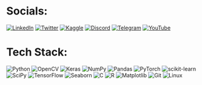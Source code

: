 
# Socials:
[![LinkedIn](https://img.shields.io/badge/LinkedIn-%230077B5.svg?logo=linkedin&amp;logoColor=white)](https://www.linkedin.com/in/anistaluqdar/)  [![Twitter](https://img.shields.io/badge/Twitter-%231DA1F2.svg?logo=Twitter&amp;logoColor=white)](https://twitter.com/AnisTaluqdar)  [![Kaggle](https://img.shields.io/badge/Kaggle-20BEFF?logo=Kaggle&logoColor=white)](https://www.kaggle.com/anistaluqdar)  [![Discord](https://img.shields.io/badge/Discord-%235865F2.svg?logo=discord&logoColor=white)](https://discord.com/users/498437011166986261)  [![Telegram](https://img.shields.io/badge/Telegram-2CA5E0?logo=telegram&logoColor=white)](https://t.me/AnisTaluqdarBD)  [![YouTube](https://img.shields.io/badge/YouTube-%23FF0000.svg?logo=YouTube&logoColor=white)](https://www.youtube.com/@anisTaluqdar)

# Tech Stack:
![Python](https://img.shields.io/badge/python-3670A0?style=for-the-badge&amp;logo=python&amp;logoColor=ffdd54)  ![OpenCV](https://img.shields.io/badge/opencv-%23white.svg?style=for-the-badge&amp;logo=opencv&amp;logoColor=white)  ![Keras](https://img.shields.io/badge/Keras-%23D00000.svg?style=for-the-badge&amp;logo=Keras&amp;logoColor=white)  ![NumPy](https://img.shields.io/badge/numpy-%23013243.svg?style=for-the-badge&amp;logo=numpy&amp;logoColor=white)  ![Pandas](https://img.shields.io/badge/pandas-%23150458.svg?style=for-the-badge&amp;logo=pandas&amp;logoColor=white)  ![PyTorch](https://img.shields.io/badge/PyTorch-%23EE4C2C.svg?style=for-the-badge&amp;logo=PyTorch&amp;logoColor=white)  ![scikit-learn](https://img.shields.io/badge/scikit--learn-%23F7931E.svg?style=for-the-badge&amp;logo=scikit-learn&amp;logoColor=white)  ![SciPy](https://img.shields.io/badge/SciPy-%230C55A5.svg?style=for-the-badge&amp;logo=scipy&amp;logoColor=%white)  ![TensorFlow](https://img.shields.io/badge/TensorFlow-%23FF6F00.svg?style=for-the-badge&amp;logo=TensorFlow&amp;logoColor=white)  ![Seaborn](https://img.shields.io/badge/Seaborn-blue?style=for-the-badge&amp;logo=Seaborn&amp;logoColor=white)  ![C](https://img.shields.io/badge/C-00599C?style=for-the-badge&amp;logo=C&amp;logoColor=white)  ![R](https://img.shields.io/badge/R-D55E00?style=for-the-badge&amp;logo=R&amp;logoColor=white)  ![Matplotlib](https://img.shields.io/badge/Matplotlib-FC8D62?style=for-the-badge&amp;logo=Matplotlib&amp;logoColor=white)  ![Git](https://img.shields.io/badge/git-%23F05033.svg?style=for-the-badge&logo=git&logoColor=white)  ![Linux](https://img.shields.io/badge/Linux-FCC624?style=for-the-badge&logo=linux&logoColor=black)

